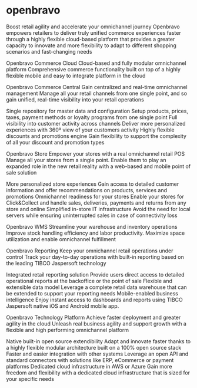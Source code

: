 # openbravo
Boost retail agility and accelerate your omnichannel journey
Openbravo empowers retailers to deliver truly unified commerce experiences faster through a highly flexible cloud-based platform that provides a greater capacity to innovate and more flexibility to adapt to different shopping scenarios and fast-changing needs

Openbravo Commerce Cloud
Cloud-based and fully modular omnichannel platform
Comprehensive commerce functionality built on top of a highly flexible mobile and easy to integrate platform in the cloud

Openbravo Commerce Central
Gain centralized and real-time omnichannel management
Manage all your retail channels from one single point, and so gain unified, real-time visibility into your retail operations

Single repository for master data and configuration
Setup products, prices, taxes, payment methods or loyalty programs from one single point
Full visibility into customer activity across channels
Deliver more personalized experiences with 360º view of your customers activity
Highly flexible discounts and promotions engine
Gain flexibility to support the complexity of all your discount and promotion types


Openbravo Store
Empower your stores with a real omnichannel retail POS
Manage all your stores from a single point. Enable them to play an expanded role in the new retail reality with a web-based and mobile point of sale solution


More personalized store experiences
Gain access to detailed customer information and offer recommendations on products, services and promotions
Omnichannel readiness for your stores
Enable your stores for Click&Collect and handle sales, deliveries, payments and returns from any store and online
Simplified in-store IT infrastructure
Avoid the need for local servers while ensuring uninterrupted sales in case of connectivity loss


Openbravo WMS
Streamline your warehouse and inventory operations
Improve stock handling efficiency and labor productivity. Maximize space utilization and enable omnichannel fulfillment


Openbravo Reporting
Keep your omnichannel retail operations under control
Track your day-to-day operations with built-in reporting based on the leading TIBCO Jaspersoft technology

Integrated retail reporting solution
Provide users direct access to detailed operational reports at the backoffice or the point of sale
Flexible and extensible data model
Leverage a complete retail data warehouse that can be extended to support your reporting needs
Mobile-enabled business intelligence
Enjoy instant access to dashboards and reports using TIBCO Jaspersoft native iOS and Android mobile app.

Openbravo Technology Platform
Achieve faster deployment and greater agility in the cloud
Unleash real business agility and support growth with a flexible and high performing omnichannel platform

Native built-in open source extendibility
Adapt and innovate faster thanks to a highly flexible modular architecture built on a 100% open source stack
Faster and easier integration with other systems
Leverage an open API and standard connectors with solutions like ERP, eCommerce or payment platforms
Dedicated cloud infrastructure in AWS or Azure
Gain more freedom and flexibility with a dedicated cloud infrastructure that is sized for your specific needs
